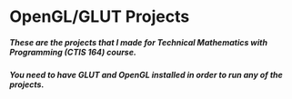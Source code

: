 # OpenGL/GLUT Projects

##### These are the projects that I made for Technical Mathematics with Programming (CTIS 164) course. 
##### You need to have GLUT and OpenGL installed in order to run any of the projects.
